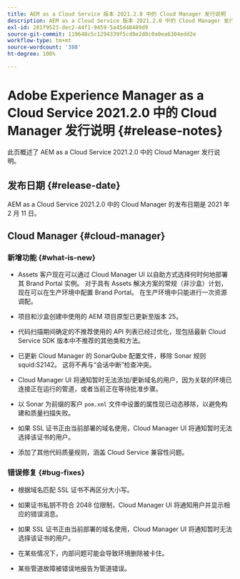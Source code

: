 ```yaml
---
title: AEM as a Cloud Service 版本 2021.2.0 中的 Cloud Manager 发行说明
description: AEM as a Cloud Service 版本 2021.2.0 中的 Cloud Manager 发行说明
exl-id: 281f9523-dec2-44f1-9459-5a45d48489d9
source-git-commit: 119648c5c1294339f5cd0e2d8c0a0ea6304edd2e
workflow-type: tm+mt
source-wordcount: '388'
ht-degree: 100%

---
```


# Adobe Experience Manager as a Cloud Service 2021.2.0 中的 Cloud Manager 发行说明 {#release-notes}

此页概述了 AEM as a Cloud Service 2021.2.0 中的 Cloud Manager 发行说明。

## 发布日期 {#release-date}

AEM as a Cloud Service 2021.2.0 中的 Cloud Manager 的发布日期是 2021 年 2 月 11 日。

## Cloud Manager {#cloud-manager}

### 新增功能 {#what-is-new}

* Assets 客户现在可以通过 Cloud Manager UI 以自助方式选择何时何地部署其 Brand Portal 实例。 对于具有 Assets 解决方案的常规（非沙盒）计划，现在可以在生产环境中配置 Brand Portal。 在生产环境中只能进行一次资源调配。

* 项目和沙盒创建中使用的 AEM 项目原型已更新至版本 25。

* 代码扫描期间确定的不推荐使用的 API 列表已经过优化，现包括最新 Cloud Service SDK 版本中不推荐的其他类和方法。

* 已更新 Cloud Manager 的 SonarQube 配置文件，移除 Sonar 规则 squid:S2142。 这将不再与“会话中断”检查冲突。

* Cloud Manager UI 将通知暂时无法添加/更新域名的用户，因为关联的环境已连接正在运行的管道，或者当前正在等待批准步骤。

* 以 Sonar 为前缀的客户 `pom.xml` 文件中设置的属性现已动态移除，以避免构建和质量扫描失败。

* 如果 SSL 证书正由当前部署的域名使用，Cloud Manager UI 将通知暂时无法选择该证书的用户。

* 添加了其他代码质量规则，涵盖 Cloud Service 兼容性问题。

### 错误修复  {#bug-fixes}

* 根据域名匹配 SSL 证书不再区分大小写。

* 如果证书私钥不符合 2048 位限制，Cloud Manager UI 将通知用户并显示相应的错误消息。

* 如果 SSL 证书正由当前部署的域名使用，Cloud Manager UI 将通知暂时无法选择该证书的用户。

* 在某些情况下，内部问题可能会导致环境删除被卡住。

* 某些管道故障被错误地报告为管道错误。

